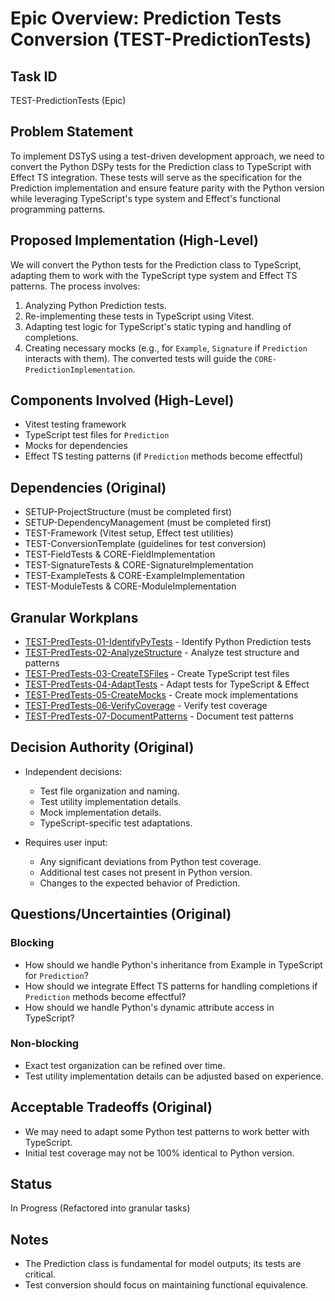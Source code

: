# Epic Overview: Prediction Tests Conversion (TEST-PredictionTests)

## Task ID
TEST-PredictionTests (Epic)

## Problem Statement
To implement DSTyS using a test-driven development approach, we need to convert the Python DSPy tests for the Prediction class to TypeScript with Effect TS integration. These tests will serve as the specification for the Prediction implementation and ensure feature parity with the Python version while leveraging TypeScript's type system and Effect's functional programming patterns.

## Proposed Implementation (High-Level)
We will convert the Python tests for the Prediction class to TypeScript, adapting them to work with the TypeScript type system and Effect TS patterns. The process involves:
1. Analyzing Python Prediction tests.
2. Re-implementing these tests in TypeScript using Vitest.
3. Adapting test logic for TypeScript's static typing and handling of completions.
4. Creating necessary mocks (e.g., for `Example`, `Signature` if `Prediction` interacts with them).
The converted tests will guide the `CORE-PredictionImplementation`.

## Components Involved (High-Level)
- Vitest testing framework
- TypeScript test files for `Prediction`
- Mocks for dependencies
- Effect TS testing patterns (if `Prediction` methods become effectful)

## Dependencies (Original)
- SETUP-ProjectStructure (must be completed first)
- SETUP-DependencyManagement (must be completed first)
- TEST-Framework (Vitest setup, Effect test utilities)
- TEST-ConversionTemplate (guidelines for test conversion)
- TEST-FieldTests & CORE-FieldImplementation
- TEST-SignatureTests & CORE-SignatureImplementation
- TEST-ExampleTests & CORE-ExampleImplementation
- TEST-ModuleTests & CORE-ModuleImplementation

## Granular Workplans
- [TEST-PredTests-01-IdentifyPyTests](../../Documentation/Plans/TEST-PredTests-01-IdentifyPyTests.md) - Identify Python Prediction tests
- [TEST-PredTests-02-AnalyzeStructure](../../Documentation/Plans/TEST-PredTests-02-AnalyzeStructure.md) - Analyze test structure and patterns
- [TEST-PredTests-03-CreateTSFiles](../../Documentation/Plans/TEST-PredTests-03-CreateTSFiles.md) - Create TypeScript test files
- [TEST-PredTests-04-AdaptTests](../../Documentation/Plans/TEST-PredTests-04-AdaptTests.md) - Adapt tests for TypeScript & Effect
- [TEST-PredTests-05-CreateMocks](../../Documentation/Plans/TEST-PredTests-05-CreateMocks.md) - Create mock implementations
- [TEST-PredTests-06-VerifyCoverage](../../Documentation/Plans/TEST-PredTests-06-VerifyCoverage.md) - Verify test coverage
- [TEST-PredTests-07-DocumentPatterns](../../Documentation/Plans/TEST-PredTests-07-DocumentPatterns.md) - Document test patterns

## Decision Authority (Original)
- Independent decisions:
  - Test file organization and naming.
  - Test utility implementation details.
  - Mock implementation details.
  - TypeScript-specific test adaptations.

- Requires user input:
  - Any significant deviations from Python test coverage.
  - Additional test cases not present in Python version.
  - Changes to the expected behavior of Prediction.

## Questions/Uncertainties (Original)

### Blocking
- How should we handle Python's inheritance from Example in TypeScript for `Prediction`?
- How should we integrate Effect TS patterns for handling completions if `Prediction` methods become effectful?
- How should we handle Python's dynamic attribute access in TypeScript?

### Non-blocking
- Exact test organization can be refined over time.
- Test utility implementation details can be adjusted based on experience.

## Acceptable Tradeoffs (Original)
- We may need to adapt some Python test patterns to work better with TypeScript.
- Initial test coverage may not be 100% identical to Python version.

## Status
In Progress (Refactored into granular tasks)

## Notes
- The Prediction class is fundamental for model outputs; its tests are critical.
- Test conversion should focus on maintaining functional equivalence.